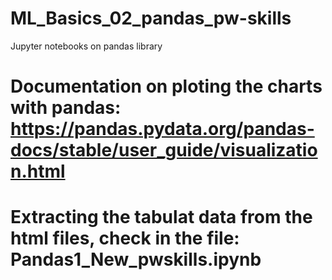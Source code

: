 # ML_Basics_02_pandas_pw-skills
Jupyter notebooks on pandas library

# Documentation on ploting the charts with pandas: https://pandas.pydata.org/pandas-docs/stable/user_guide/visualization.html

# Extracting the tabulat data from the html files, check in the file: Pandas1_New_pwskills.ipynb
